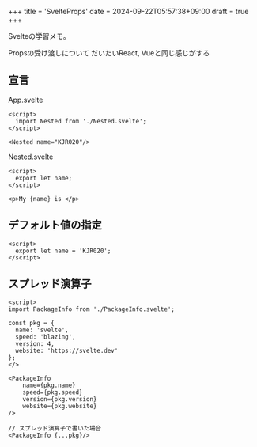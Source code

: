 +++
title = 'SvelteProps'
date = 2024-09-22T05:57:38+09:00
draft = true
+++

Svelteの学習メモ。

Propsの受け渡しについて
だいたいReact, Vueと同じ感じがする

## 宣言

App.svelte

```svelte
<script>
  import Nested from './Nested.svelte';
</script>

<Nested name="KJR020"/>
```

Nested.svelte

```svelte
<script>
  export let name;
</script>

<p>My {name} is </p>
```

## デフォルト値の指定

```svelte
<script>
  export let name = 'KJR020';
</script>
```

## スプレッド演算子

```svelte
<script>
import PackageInfo from './PackageInfo.svelte';

const pkg = {
  name: 'svelte',
  speed: 'blazing',
  version: 4,
  website: 'https://svelte.dev'
};
</>

<PackageInfo
	name={pkg.name}
	speed={pkg.speed}
	version={pkg.version}
	website={pkg.website}
/>

// スプレッド演算子で書いた場合
<PackageInfo {...pkg}/>
```
